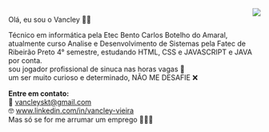 <img align='right' src='https://i.pinimg.com/474x/35/95/b9/3595b99ab495fa7adcc9b6ac9dac4656.jpg'>

Olá, eu sou o Vancley 🤙🏾

Técnico em informática pela Etec Bento Carlos Botelho do Amaral, atualmente curso Analise e Desenvolvimento de Sistemas pela Fatec de Ribeirão Preto 4° semestre, estudando HTML, CSS e JAVASCRIPT e JAVA por conta.
<br> sou jogador profissional de sinuca nas horas vagas 🎱
<br> um ser muito curioso e determinado, NÃO ME DESAFIE ❌


<b>Entre em contato:</b>
<br>📧 vancleyskt@gmail.com 
<br>🤓 www.linkedin.com/in/vancley-vieira
<br> Mas só se for me arrumar um emprego 👨🏾‍💻

